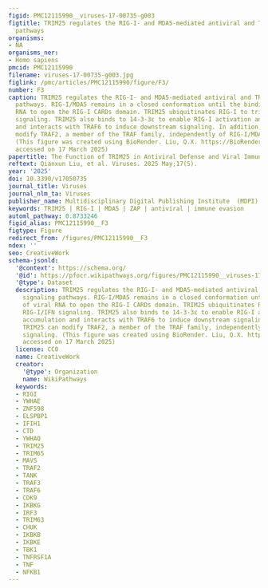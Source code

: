 ```yaml
---
figid: PMC12115990__viruses-17-00735-g003
figtitle: TRIM25 regulates the RIG-I- and MDA5-mediated antiviral and TRAF2/TNFA signaling
  pathways
organisms:
- NA
organisms_ner:
- Homo sapiens
pmcid: PMC12115990
filename: viruses-17-00735-g003.jpg
figlink: /pmc/articles/PMC12115990/figure/F3/
number: F3
caption: TRIM25 regulates the RIG-I- and MDA5-mediated antiviral and TRAF2/TNFα signaling
  pathways. RIG-I/MDA5 remains in a closed conformation until the binding of viral
  RNA to open the RIG-I CARDs domain. TRIM25 ubiquitinates RIG-I to trigger RIG-I/IFN
  signaling. TRIM25 also binds to 14-3-3ε to enable RIG-I activation and accumulation
  and interacts with TRAF6 to induce downstream signaling. In addition, TRIM25 can
  modify TRAF2, a member of the TRAF family, independently of RIG-I/MDA5 signaling.
  (This figure was created using BioRender. Liu, Q.X. https://BioRender.com/h64h569,
  accessed on 17 March 2025)
papertitle: The Function of TRIM25 in Antiviral Defense and Viral Immune Evasion
reftext: Qianxun Liu, et al. Viruses. 2025 May;17(5).
year: '2025'
doi: 10.3390/v17050735
journal_title: Viruses
journal_nlm_ta: Viruses
publisher_name: Multidisciplinary Digital Publishing Institute  (MDPI)
keywords: TRIM25 | RIG-I | MDA5 | ZAP | antiviral | immune evasion
automl_pathway: 0.8733246
figid_alias: PMC12115990__F3
figtype: Figure
redirect_from: /figures/PMC12115990__F3
ndex: ''
seo: CreativeWork
schema-jsonld:
  '@context': https://schema.org/
  '@id': https://pfocr.wikipathways.org/figures/PMC12115990__viruses-17-00735-g003.html
  '@type': Dataset
  description: TRIM25 regulates the RIG-I- and MDA5-mediated antiviral and TRAF2/TNFα
    signaling pathways. RIG-I/MDA5 remains in a closed conformation until the binding
    of viral RNA to open the RIG-I CARDs domain. TRIM25 ubiquitinates RIG-I to trigger
    RIG-I/IFN signaling. TRIM25 also binds to 14-3-3ε to enable RIG-I activation and
    accumulation and interacts with TRAF6 to induce downstream signaling. In addition,
    TRIM25 can modify TRAF2, a member of the TRAF family, independently of RIG-I/MDA5
    signaling. (This figure was created using BioRender. Liu, Q.X. https://BioRender.com/h64h569,
    accessed on 17 March 2025)
  license: CC0
  name: CreativeWork
  creator:
    '@type': Organization
    name: WikiPathways
  keywords:
  - RIGI
  - YWHAE
  - ZNF598
  - ELSPBP1
  - IFIH1
  - CTD
  - YWHAQ
  - TRIM25
  - TRIM65
  - MAVS
  - TRAF2
  - TANK
  - TRAF3
  - TRAF6
  - CDK9
  - IKBKG
  - IRF3
  - TRIM63
  - CHUK
  - IKBKB
  - IKBKE
  - TBK1
  - TNFRSF1A
  - TNF
  - NFKB1
---
```

